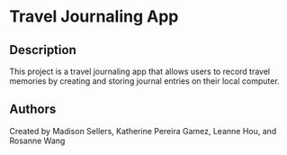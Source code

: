 # Travel Journaling App

## Description
This project is a travel journaling app that allows users to record travel memories by creating and storing journal entries on their local computer.

## Authors
Created by Madison Sellers, Katherine Pereira Gamez, Leanne Hou, and Rosanne Wang
